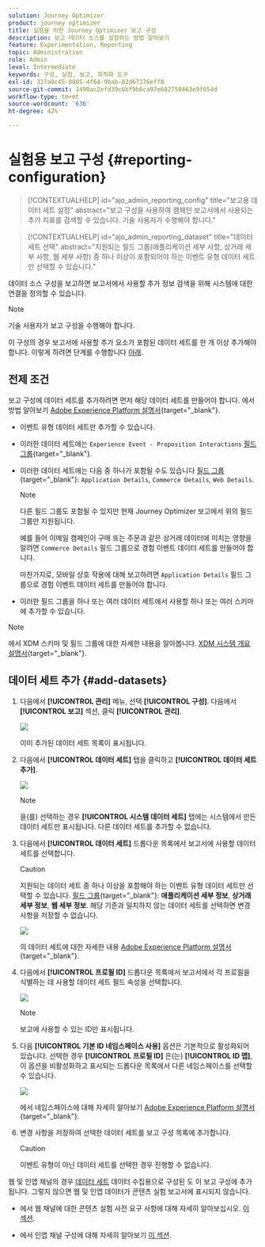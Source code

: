 ```yaml
---
solution: Journey Optimizer
product: journey optimizer
title: 실험을 위한 Journey Optimizer 보고 구성
description: 보고 데이터 소스를 설정하는 방법 알아보기
feature: Experimentation, Reporting
topic: Administration
role: Admin
level: Intermediate
keywords: 구성, 실험, 보고, 최적화 도구
exl-id: 327a0c45-0805-4f64-9bab-02d67276eff8
source-git-commit: 1490ac2efd39c6bf9b6ca97e682750463e9f054d
workflow-type: tm+mt
source-wordcount: '636'
ht-degree: 42%

---
```


# 실험용 보고 구성 {#reporting-configuration}

>[!CONTEXTUALHELP]
>id="ajo_admin_reporting_config"
>title="보고용 데이터 세트 설정"
>abstract="보고 구성을 사용하여 캠페인 보고서에서 사용되는 추가 지표를 검색할 수 있습니다. 기술 사용자가 수행해야 합니다."

>[!CONTEXTUALHELP]
>id="ajo_admin_reporting_dataset"
>title="데이터 세트 선택"
>abstract="지원되는 필드 그룹(애플리케이션 세부 사항, 상거래 세부 사항, 웹 세부 사항) 중 하나 이상이 포함되어야 하는 이벤트 유형 데이터 세트만 선택할 수 있습니다."

데이터 소스 구성을 보고하면 보고서에서 사용할 추가 정보 검색을 위해 시스템에 대한 연결을 정의할 수 있습니다.

<!--The reporting data source configuration allows you to retrieve additional metrics that will be used in the **[!UICONTROL Objectives]** tab of your campaign reports.-->

>[!NOTE]
>
>기술 사용자가 보고 구성을 수행해야 합니다. <!--Rights?-->

이 구성의 경우 보고서에 사용할 추가 요소가 포함된 데이터 세트를 한 개 이상 추가해야 합니다. 이렇게 하려면 단계를 수행합니다 [아래](#add-datasets).

<!--
➡️ [Discover this feature in video](#video)
-->

## 전제 조건


보고 구성에 데이터 세트를 추가하려면 먼저 해당 데이터 세트를 만들어야 합니다. 에서 방법 알아보기 [Adobe Experience Platform 설명서](https://experienceleague.adobe.com/docs/experience-platform/catalog/datasets/user-guide.html#create){target="_blank"}.

* 이벤트 유형 데이터 세트만 추가할 수 있습니다.

* 이러한 데이터 세트에는 `Experience Event - Proposition Interactions` [필드 그룹](https://experienceleague.adobe.com/docs/experience-platform/xdm/tutorials/create-schema-ui.html?lang=ko#field-group){target="_blank"}.

* 이러한 데이터 세트에는 다음 중 하나가 포함될 수도 있습니다 [필드 그룹](https://experienceleague.adobe.com/docs/experience-platform/xdm/tutorials/create-schema-ui.html?lang=ko#field-group){target="_blank"}: `Application Details`, `Commerce Details`, `Web Details`.

  >[!NOTE]
  >
  >다른 필드 그룹도 포함될 수 있지만 현재 Journey Optimizer 보고에서 위의 필드 그룹만 지원됩니다.

  예를 들어 이메일 캠페인이 구매 또는 주문과 같은 상거래 데이터에 미치는 영향을 알려면 `Commerce Details` 필드 그룹으로 경험 이벤트 데이터 세트를 만들어야 합니다.

  마찬가지로, 모바일 상호 작용에 대해 보고하려면 `Application Details` 필드 그룹으로 경험 이벤트 데이터 세트를 만들어야 합니다.

  <!--The metrics corresponding to each field group are listed [here](#objective-list).-->

* 이러한 필드 그룹을 하나 또는 여러 데이터 세트에서 사용할 하나 또는 여러 스키마에 추가할 수 있습니다.

>[!NOTE]
>
>에서 XDM 스키마 및 필드 그룹에 대한 자세한 내용을 알아봅니다. [XDM 시스템 개요 설명서](https://experienceleague.adobe.com/docs/experience-platform/xdm/home.html?lang=ko-KR){target="_blank"}.

<!--
## Objectives corresponding to each field group {#objective-list}

The table below shows which metrics will be added to the **[!UICONTROL Objectives]** tab of your campaign reports for each field group.

| Field group | Objectives |
|--- |--- |
| Commerce Details | Price Total<br>Payment Amount<br>(Unique) Checkouts<br>(Unique) Product List Adds<br>(Unique) Product List Opens<br>(Unique) Product List Removal<br>(Unique) Product List Views<br>(Unique) Product Views<br>(Unique) Purchases<br>(Unique) Save For Laters<br>Product Price Total<br>Product Quantity |
| Application Details | (Unique) App Launches<br>First App Launches<br>(Unique) App Installs<br>(Unique) App Upgrades |
| Web Details | (Unique) Page Views |
-->

## 데이터 세트 추가 {#add-datasets}

1. 다음에서 **[!UICONTROL 관리]** 메뉴, 선택 **[!UICONTROL 구성]**. 다음에서  **[!UICONTROL 보고]** 섹션, 클릭 **[!UICONTROL 관리]**.

   ![](assets/reporting-config-menu.png)

   이미 추가된 데이터 세트 목록이 표시됩니다.

1. 다음에서 **[!UICONTROL 데이터 세트]** 탭을 클릭하고 **[!UICONTROL 데이터 세트 추가]**.

   ![](assets/reporting-config-add.png)

   >[!NOTE]
   >
   >을(를) 선택하는 경우 **[!UICONTROL 시스템 데이터 세트]** 탭에는 시스템에서 만든 데이터 세트만 표시됩니다. 다른 데이터 세트를 추가할 수 없습니다.

1. 다음에서 **[!UICONTROL 데이터 세트]** 드롭다운 목록에서 보고서에 사용할 데이터 세트를 선택합니다.

   >[!CAUTION]
   >
   >지원되는 데이터 세트 중 하나 이상을 포함해야 하는 이벤트 유형 데이터 세트만 선택할 수 있습니다. [필드 그룹](https://experienceleague.adobe.com/docs/experience-platform/xdm/tutorials/create-schema-ui.html?lang=ko#field-group){target="_blank"}: **애플리케이션 세부 정보**, **상거래 세부 정보**, **웹 세부 정보**. 해당 기준과 일치하지 않는 데이터 세트를 선택하면 변경 사항을 저장할 수 없습니다.

   ![](assets/reporting-config-datasets.png)

   의 데이터 세트에 대한 자세한 내용 [Adobe Experience Platform 설명서](https://experienceleague.adobe.com/docs/experience-platform/catalog/datasets/overview.html?lang=ko){target="_blank"}.

1. 다음에서 **[!UICONTROL 프로필 ID]** 드롭다운 목록에서 보고서에서 각 프로필을 식별하는 데 사용할 데이터 세트 필드 속성을 선택합니다.

   ![](assets/reporting-config-profile-id.png)

   >[!NOTE]
   >
   >보고에 사용할 수 있는 ID만 표시됩니다.

1. 다음 **[!UICONTROL 기본 ID 네임스페이스 사용]** 옵션은 기본적으로 활성화되어 있습니다. 선택한 경우 **[!UICONTROL 프로필 ID]** 은(는) **[!UICONTROL ID 맵]**, 이 옵션을 비활성화하고 표시되는 드롭다운 목록에서 다른 네임스페이스를 선택할 수 있습니다.

   ![](assets/reporting-config-namespace.png)

   에서 네임스페이스에 대해 자세히 알아보기 [Adobe Experience Platform 설명서](https://experienceleague.adobe.com/docs/experience-platform/identity/namespaces.html?lang=ko){target="_blank"}.

1. 변경 사항을 저장하여 선택한 데이터 세트를 보고 구성 목록에 추가합니다.

   >[!CAUTION]
   >
   >이벤트 유형이 아닌 데이터 세트를 선택한 경우 진행할 수 없습니다.

웹 및 인앱 채널의 경우 [데이터 세트](../data/get-started-datasets.md) 데이터 수집용으로 구성된 도 이 보고 구성에 추가됩니다. 그렇지 않으면 웹 및 인앱 데이터가 콘텐츠 실험 보고서에 표시되지 않습니다.

* 에서 웹 채널에 대한 콘텐츠 실험 사전 요구 사항에 대해 자세히 알아보십시오. [이 섹션](../web/web-prerequisites.md#experiment-prerequisites).

* 에서 인앱 채널 구성에 대해 자세히 알아보기 [이 섹션](../in-app/inapp-configuration.md).

<!--
When building your campaign reports, you can now see the metrics corresponding to the field groups used in the datasets you added. Go to the **[!UICONTROL Objectives]** tab and select the metrics of your choice to better fine-tune your reports. [Learn more](content-experiment.md#objectives-global)

![](assets/reporting-config-objectives.png)

>[!NOTE]
>
>If you add several datasets, all data from all datasets will be available for reporting.


## How-to video {#video}

Understand how to configure Experience Platform reporting data sources.

>[!VIDEO]()
-->
